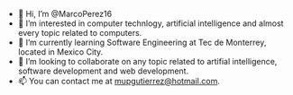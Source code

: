 - 👋 Hi, I’m @MarcoPerez16
- 👀 I’m interested in computer technlogy, artificial intelligence and almost every topic related to computers.
- 🌱 I’m currently learning Software Engineering at Tec de Monterrey, located in Mexico City.
- 💞️ I’m looking to collaborate on any topic related to artifial intelligence, software development and web development.
- 📫 You can contact me at mupgutierrez@hotmail.com.

